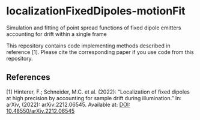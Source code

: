# localizationFixedDipoles-motionFit
Simulation and fitting of point spread functions of fixed dipole emitters accounting for drift within a single frame

This repository contains code implementing methods described in reference [1]. Please cite the corresponding paper if you use code from this repository.

References
----------
<a name="HintererSchneider2022"></a>[1] Hinterer, F.; Schneider, M.C. et al. (2022):
  “Localization of fixed dipoles at high precision by accounting for sample drift during illumination.”
  In: arXiv, (2022): arXiv:2212.06545.
  Available at: [DOI: 10.48550/arXiv.2212.06545](https://doi.org/10.48550/arXiv.2212.06545)
